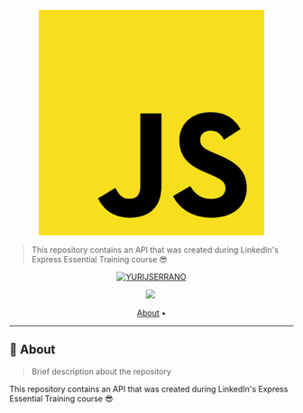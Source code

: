 <p align="center">
	<a target="_blank" href="https://github.com/yurijserrano/Pokedex"><img src="https://raw.githubusercontent.com/yurijserrano/Pokedex/4abb8d82e0c59ada3813fb399c1689603e9652d0/Logo/javascript.svg" width="400" height="400" alt="Javascript" /></a>
</p>

> This repository contains an API that was created during LinkedIn's Express Essential Training course :sunglasses:

<p align="center">
	<a target="_blank" href="https://github.com/yurijserrano"><img src="https://img.shields.io/badge/CREATED%20BY-YURIJSERRANO-black?style=for-the-badge" alt="YURIJSERRANO" /></a>
</p>


<p align="center">
  <a target="_blank" href="#about"><img src="https://img.shields.io/badge/ABOUT-green?style=for-the-badge&color=#0095B7" /></a>&nbsp;
</p>

<p align="center">
  <a href="#about">About</a> •
</p>

---

## 👨 About

> Brief description about the repository

This repository contains an API that was created during LinkedIn's Express Essential Training course :sunglasses:



